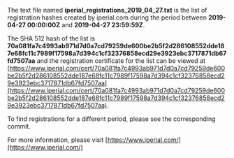 The text file named **iperial_registrations_2019_04_27.txt** is the list of registration hashes created by iperial.com during the period between **2019-04-27 00:00:00Z** and **2019-04-27 23:59:59Z**.

The SHA 512 hash of the list is **70a081fa7c4993ab971d7d0a7cd79259de600be2b5f2d286108552dde187e68fc11c7989f17598a7d394c1cf32376858ecd29e3923ebc3717871db67fd7507aa** and the registration certificate for the list can be viewed at [https://www.iperial.com/cert/70a081fa7c4993ab971d7d0a7cd79259de600be2b5f2d286108552dde187e68fc11c7989f17598a7d394c1cf32376858ecd29e3923ebc3717871db67fd7507aa](https://www.iperial.com/cert/70a081fa7c4993ab971d7d0a7cd79259de600be2b5f2d286108552dde187e68fc11c7989f17598a7d394c1cf32376858ecd29e3923ebc3717871db67fd7507aa).

To find registrations for a different period, please see the corresponding commit.

For more information, please visit [https://www.iperial.com/](https://www.iperial.com/)
